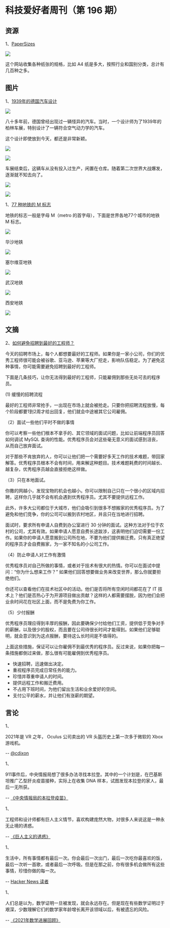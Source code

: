 # 科技爱好者周刊（第 196 期）

## 资源

1、[PaperSizes](https://papersizes.io/)

![](https://cdn.beekka.com/blogimg/asset/202201/bg2022010209.webp)

这个网站收集各种纸张的规格，比如 A4 纸是多大，按照行业和国别分类，总计有几百种之多。

## 图片

1、[1939年的德国汽车设计](https://rarehistoricalphotos.com/schlorwagen-photographs-1939/)

![](https://cdn.beekka.com/blogimg/asset/202111/bg2021112405.jpg)

八十多年前，德国曾经出现过一辆怪异的汽车。当时，一个设计师为了1939年的柏林车展，特别设计了一辆符合空气动力学的汽车。

这个设计即使放到今天，都还是非常新颖。

![](https://cdn.beekka.com/blogimg/asset/202111/bg2021112406.jpg)

![](https://cdn.beekka.com/blogimg/asset/202111/bg2021112407.jpg)

车展结束后，这辆车从没有投入过生产，闲置在仓库。随着第二次世界大战爆发，逐渐就不知去向了。

![](https://cdn.beekka.com/blogimg/asset/202111/bg2021112408.jpg)

![](https://cdn.beekka.com/blogimg/asset/202111/bg2021112409.jpg)

1、[77 种地铁的 M 标志](https://www.bloomberg.com/news/articles/2015-06-08/how-77-metro-agencies-design-the-letter-m-for-their-transit-logo)

地铁的标志一般是字母 M（metro 的首字母），下面是世界各地77个城市的地铁 M 标志。

![](https://cdn.beekka.com/blogimg/asset/202111/bg2021112411.jpg)

华沙地铁

![](https://cdn.beekka.com/blogimg/asset/202111/bg2021112412.jpg)

塞尔维亚地铁

![](https://cdn.beekka.com/blogimg/asset/202111/bg2021112413.jpg)

武汉地铁

![](https://cdn.beekka.com/blogimg/asset/202111/bg2021112414.jpg)

西安地铁

![](https://cdn.beekka.com/blogimg/asset/202111/bg2021112415.jpg)

## 文摘

2、[如何避免招聘到最好的工程师？](https://www.getparthenon.com/blog/how-to-avoid-hiring-the-best-developers/)

今天的招聘市场上，每个人都想要最好的工程师。如果你是一家小公司，你们的优秀工程师很可能会被谷歌、亚马逊、苹果等大厂挖走，影响队伍稳定。为了避免这种事情，你可能需要避免招聘到最好的工程师。

下面是几条技巧，让你无法得到最好的工程师，只能雇佣到那些无处可去的程序员。

(1) 缓慢的招聘流程

最好的工程师非常抢手，一出现在市场上就会被抢走。只要你把招聘流程放慢，每个阶段都要1到2周才给出回复，他们就会中途被其它公司雇佣。

（2）面试一些他们平时不做的事情

你可以考察一些他们根本不拿手的、其它领域的面试问题，比如让前端程序员回答如何调试 MySQL 查询的性能。优秀程序员会对这些毫无意义的面试感到沮丧，从而自己放弃面试。

对于那些不肯放弃的人，你可以让他们把一个需要好多天工作的技术难题，带回家解答。优秀程序员根本不会有时间，用来解这种题目。技术难题耗费的时间越长、越复杂，优秀程序员越会直接拒绝这样做。

（3）只在本地面试。

你撒的网越小，发现宝物的机会也越小。你可以限制自己只在一个很小的区域内招聘，这样你几乎就不会有机会遇到优秀程序员。尤其不要提供远程工作。

此外，许多大公司都位于大城市，他们会吸引到很多不想搬家的优秀程序员。为了避免和他们竞争，你的公司可以搬到农村地区，并且只在当地进行招聘。

面试时，要求所有申请人自费到办公室进行 30 分钟的面试。这种方法对于位于农村的公司，尤其有效。如果申请人愿意自费长途跋涉，这表明他们迫切需要一份工作。如果你的申请人愿意搬到公司所在地，不要为他们提供搬迁费。只有真正绝望的程序员才会自费搬家，为一家不知名的小公司工作。

（4）防止申请人对工作有激情

优秀程序员对自己所做的事情，或者对于技术有很大的热情。你可以在面试中提问：“你为什么想来工作？” 如果他们回答想要做业务来改变世界，那么你就要拒绝他们。

你还可以查看他们在技术社区中的活动。他们是否将所有空闲时间都花在了 IT 技术上？他们是否热心于为开源项目做出贡献？这样的人都需要摆脱，因为他们会把业余时间花在社区上面，而不是免费为你工作。

（5）少付报酬

优秀程序员理应得到丰厚的报酬，因此要确保少付给他们工资，提供低于竞争对手的薪酬，以及很少的股权，而且要在公司待很长时间才能得到。如果他们足够聪明，就会意识到为这点报酬，要待这么长时间是不值得的。

上面这些措施，保证可以让你雇佣不到最优秀的程序员。反过来说，如果你把每一条措施都倒过来做，那么很有可能雇佣到优秀程序员。

- 快速招聘，迅速做出决定。
- 重视程序员完成日常任务的能力。
- 珍惜并尊重申请人的时间。
- 提供远程工作和搬迁费用。
- 不占用下班时间，为他们留出生活和业余爱好的空间。
- 支付公平的薪水，并让他们有涨薪的期望。

## 言论

1、

2021年是 VR 之年， Oculus 公司卖出的 VR 头盔历史上第一次多于微软的 Xbox 游戏机。

-- [@cdixon](https://twitter.com/cdixon/status/1471555718746558466)

1、

911事件后，中央情报局想了很多办法寻找本拉登。其中的一个计划是，在巴基斯坦推广乙型肝炎疫苗接种，实际上在收集 DNA 样本，试图发现本拉登的家人，最后一无所获。

-- [《中央情报局的本拉登疫苗》](https://www.thedailybeast.com/cias-osama-bin-laden-vaccine-ruse-haunts-public-health-efforts?ref=scroll)

1、

工程师和设计师都有巨人主义情节，喜欢构建庞然大物，对很多人来说这是一种永无止境的诱惑。

-- [《巨人主义的诱惑》](https://spectrum.ieee.org/jumbo-airplane)

1、

生活中，所有事情都有最后一次。你会最后一次出门，最后一次吃你最喜欢的饭，最后一次听一首歌，或者最后一次呼吸。但是在那之前，你有很多机会做所有这些事情，珍惜你做的每一次。

-- [Hacker News 读者](https://news.ycombinator.com/item?id=29682963)

1、

人们总是以为，数学证明一旦被发现，就会永远存在。但是现在有些数学证明过于艰深，少数理解它们的数学家年龄增长离开该领域以后，有被遗忘的风险。

-- [《2021年数学进展回顾》](https://www.quantamagazine.org/the-year-in-math-and-computer-science-20211223/)

